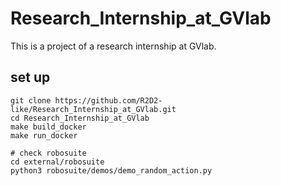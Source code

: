 # Research_Internship_at_GVlab
This is a project of a research internship at GVlab.

## set up
```
git clone https://github.com/R2D2-like/Research_Internship_at_GVlab.git
cd Research_Internship_at_GVlab
make build_docker
make run_docker

# check robosuite
cd external/robosuite
python3 robosuite/demos/demo_random_action.py
```
